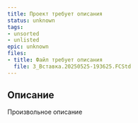 ```yaml
---
title: Проект требует описания
status: unknown
tags:
- unsorted
- unlisted
epic: unknown
files:
- title: Файл требует описания
  file: 3_Вставка.20250525-193625.FCStd
---
```



## Описание

Произвольное описание